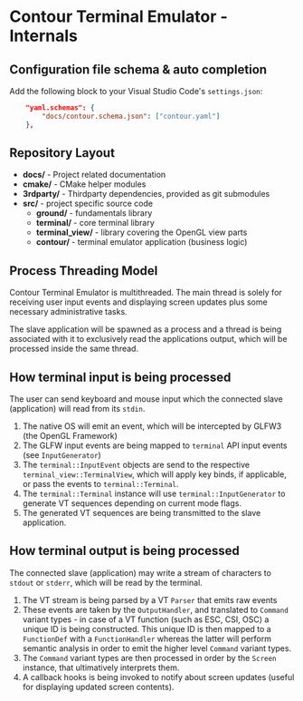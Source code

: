 # Contour Terminal Emulator - Internals

## Configuration file schema & auto completion

Add the following block to your Visual Studio Code's `settings.json`:

```json
    "yaml.schemas": {
        "docs/contour.schema.json": ["contour.yaml"]
    },
```

## Repository Layout

* **docs/** - Project related documentation
* **cmake/** - CMake helper modules
* **3rdparty/** - Thirdparty dependencies, provided as git submodules
* **src/** - project specific source code
  * **ground/** - fundamentals library
  * **terminal/** - core terminal library
  * **terminal_view/** - library covering the OpenGL view parts
  * **contour/** - terminal emulator application (business logic)

## Process Threading Model

Contour Terminal Emulator is multithreaded.
The main thread is solely for receiving user input events and displaying screen updates plus some necessary administrative tasks.

The slave application will be spawned as a process and a
thread is being associated with it to exclusively read the
applications output, which will be processed inside the same thread.

## How terminal input is being processed

The user can send keyboard and mouse input
which the connected slave (application) will read
from its `stdin`.

1. The native OS will emit an event, which will be intercepted by GLFW3 (the OpenGL Framework)
2. The GLFW input events are being mapped to `terminal` API input events (see `InputGenerator`)
3. The `terminal::InputEvent` objects are send to the respective `terminal_view::TerminalView`, which will apply key binds, if applicable, or pass the events to `terminal::Terminal`.
4. The `terminal::Terminal` instance will use `terminal::InputGenerator` to generate VT sequences depending on current mode flags.
5. The generated VT sequences are being transmitted to the slave application.

## How terminal output is being processed

The connected slave (application) may write a stream of characters to `stdout` or `stderr`,
which will be read by the terminal.

1. The VT stream is being parsed by a VT `Parser` that emits raw events
2. These events are taken by the `OutputHandler`, and translated to `Command` variant types - in case of a VT function (such as ESC, CSI, OSC) a unique ID is being constructed. This unique ID is then mapped to a `FunctionDef` with a `FunctionHandler` whereas the latter will perform semantic analysis in order to emit the higher level `Command` variant types.
3. The `Command` variant types are then processed in order by the `Screen` instance, that ultimatively interprets them.
4. A callback hooks is being invoked to notify about screen updates (useful for displaying updated screen contents).
